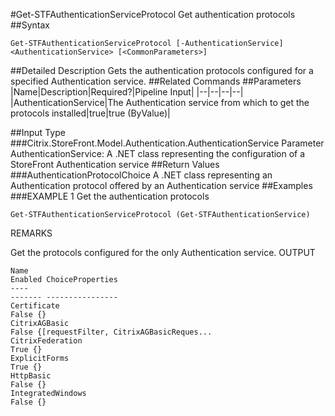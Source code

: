 #Get-STFAuthenticationServiceProtocol
Get authentication protocols
##Syntax
```Get-STFAuthenticationServiceProtocol [-AuthenticationService] <AuthenticationService> [<CommonParameters>]
```
##Detailed Description
Gets the authentication protocols configured for a specified Authentication service.
##Related Commands
##Parameters
|Name|Description|Required?|Pipeline Input||--|--|--|--||AuthenticationService|The Authentication service from which to get the protocols installed|true|true (ByValue)|##Input Type
###Citrix.StoreFront.Model.Authentication.AuthenticationService
Parameter AuthenticationService: A .NET class representing the configuration of a StoreFront Authentication service
##Return Values
###AuthenticationProtocolChoice
A .NET class representing an Authentication protocol offered by an Authentication service
##Examples
###EXAMPLE 1 Get the authentication protocols
```Get-STFAuthenticationServiceProtocol (Get-STFAuthenticationService)
```
REMARKS

Get the protocols configured for the only Authentication service.
OUTPUT
```Name                                                                    Enabled ChoiceProperties
----                                                                    ------- ----------------
Certificate                                                               False {}
CitrixAGBasic                                                             False {[requestFilter, CitrixAGBasicReques...
CitrixFederation                                                           True {}
ExplicitForms                                                              True {}
HttpBasic                                                                 False {}
IntegratedWindows                                                         False {}
```
